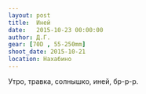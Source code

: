 ```yaml
---
layout: post
title:  Иней
date:   2015-10-23 00:00:00
author: Д.Г.
gear: [70D , 55-250mm]
shoot_date: 2015-10-21
location: Нахабино
---
```


Утро, травка, солнышко, иней, бр-р-р.

